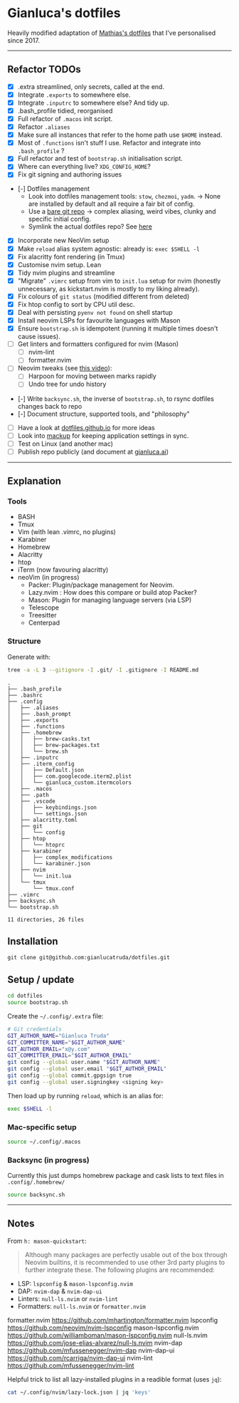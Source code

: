 # Gianluca's dotfiles

Heavily modified adaptation of [Mathias's dotfiles](https://github.com/mathiasbynens/dotfiles) that I've personalised since 2017.

---

## Refactor TODOs
- [x] .extra streamlined, only secrets, called at the end.
- [x] Integrate `.exports` to somewhere else.
- [x] Integrate `.inputrc` to somewhere else? And tidy up.
- [x] .bash_profile tidied, reorganised
- [x] Full refactor of `.macos` init script.
- [x] Refactor `.aliases`
- [x] Make sure all instances that refer to the home path use `$HOME` instead.
- [x] Most of `.functions` isn't stuff I use. Refactor and integrate into `.bash_profile` ?
- [x] Full refactor and test of `bootstrap.sh` initialisation script.
- [x] Where can everything live? `XDG_CONFIG_HOME`?
- [x] Fix git signing and authoring issues
- [-] Dotfiles management
  - Look into dotfiles management tools: `stow`, `chezmoi`, `yadm`. -> None are installed by default and all require a fair bit of config.
  - Use a [bare git repo](https://www.atlassian.com/git/tutorials/dotfiles) -> complex aliasing, weird vibes, clunky and specific initial config.
  - Symlink the actual dotfiles repo? See [here](https://github.com/mischavandenburg/dotfiles/blob/e417b14bdfa2a8fd54183944c8d1cd6095fa88bb/setup#L23)
- [x] Incorporate new NeoVim setup
- [x] Make `reload` alias system agnostic: already is: `exec $SHELL -l`
- [x] Fix alacritty font rendering (in Tmux)
- [x] Customise nvim setup. Lean
- [x] Tidy nvim plugins and streamline
- [x] "Migrate" `.vimrc` setup from vim to `init.lua` setup for nvim (honestly unnecessary, as kickstart.nvim is mostly to my liking already).
- [x] Fix colours of `git status` (modified different from deleted)
- [x] Fix htop config to sort by CPU util desc.
- [x] Deal with persisting `pyenv not found` on shell startup
- [x] Install neovim LSPs for favourite languages with Mason
- [x] Ensure `bootstrap.sh` is idempotent (running it multiple times doesn't cause issues).
- [ ] Get linters and formatters configured for nvim (Mason)
  - [ ] nvim-lint
  - [ ] formatter.nvim
- [ ] Neovim tweaks (see [this video](https://youtu.be/w7i4amO_zaE)):
  - [ ] Harpoon for moving between marks rapidly
  - [ ] Undo tree for undo history 
- [-] Write `backsync.sh`, the inverse of `bootstrap.sh`, to rsync dotfiles changes back to repo
- [-] Document structure, supported tools, and "philosophy"
- [ ] Have a look at [dotfiles.github.io](https://dotfiles.github.io/) for more ideas
- [ ] Look into [mackup](https://github.com/lra/mackup) for keeping application settings in sync.
- [ ] Test on Linux (and another mac)
- [ ] Publish repo publicly (and document at [gianluca.ai](http://gianluca.ai))

---

## Explanation

### Tools 

- BASH
- Tmux 
- Vim (with lean .vimrc, no plugins)
- Karabiner
- Homebrew
- Alacritty
- htop
- iTerm (now favouring alacritty)
- neoVim (in progress)
  - Packer: Plugin/package management for Neovim.
  - Lazy.nvim : How does this compare or build atop Packer?
  - Mason: Plugin for managing language servers (via LSP)
  - Telescope
  - Treesitter
  - Centerpad


### Structure 

Generate with:

```bash
tree -a -L 3 --gitignore -I .git/ -I .gitignore -I README.md
```

```
.
├── .bash_profile
├── .bashrc
├── .config
│   ├── .aliases
│   ├── .bash_prompt
│   ├── .exports
│   ├── .functions
│   ├── .homebrew
│   │   ├── brew-casks.txt
│   │   ├── brew-packages.txt
│   │   └── brew.sh
│   ├── .inputrc
│   ├── .iterm_config
│   │   ├── Default.json
│   │   ├── com.googlecode.iterm2.plist
│   │   └── gianluca_custom.itermcolors
│   ├── .macos
│   ├── .path
│   ├── .vscode
│   │   ├── keybindings.json
│   │   └── settings.json
│   ├── alacritty.toml
│   ├── git
│   │   └── config
│   ├── htop
│   │   └── htoprc
│   ├── karabiner
│   │   ├── complex_modifications
│   │   └── karabiner.json
│   ├── nvim
│   │   └── init.lua
│   └── tmux
│       └── tmux.conf
├── .vimrc
├── backsync.sh
└── bootstrap.sh

11 directories, 26 files
```


## Installation

```
git clone git@github.com:gianlucatruda/dotfiles.git
```

## Setup / update 

```bash
cd dotfiles
source bootstrap.sh
```

Create the `~/.config/.extra` file:

```bash
# Git credentials
GIT_AUTHOR_NAME="Gianluca Truda"
GIT_COMMITTER_NAME="$GIT_AUTHOR_NAME"
GIT_AUTHOR_EMAIL="x@y.com"
GIT_COMMITTER_EMAIL="$GIT_AUTHOR_EMAIL"
git config --global user.name "$GIT_AUTHOR_NAME"
git config --global user.email "$GIT_AUTHOR_EMAIL"
git config --global commit.gpgsign true
git config --global user.signingkey <signing key>
```

Then load up by running `reload`, which is an alias for:

```bash
exec $SHELL -l
```

### Mac-specific setup

```bash
source ~/.config/.macos
```

### Backsync (in progress)

Currently this just dumps homebrew package and cask lists to text files in `.config/.homebrew/`

```bash
source backsync.sh
```

---

## Notes

From `h: mason-quickstart`:
> Although many packages are perfectly usable out of the box through Neovim
builtins, it is recommended to use other 3rd party plugins to further
integrate these. The following plugins are recommended:
  -   LSP: `lspconfig` & `mason-lspconfig.nvim`
  -   DAP: `nvim-dap` & `nvim-dap-ui`
  -   Linters: `null-ls.nvim` or `nvim-lint`
  -   Formatters: `null-ls.nvim` or `formatter.nvim`

  formatter.nvim        https://github.com/mhartington/formatter.nvim
  lspconfig             https://github.com/neovim/nvim-lspconfig
  mason-lspconfig.nvim  https://github.com/williamboman/mason-lspconfig.nvim
  null-ls.nvim          https://github.com/jose-elias-alvarez/null-ls.nvim
  nvim-dap              https://github.com/mfussenegger/nvim-dap
  nvim-dap-ui           https://github.com/rcarriga/nvim-dap-ui
  nvim-lint             https://github.com/mfussenegger/nvim-lint


Helpful trick to list all lazy-installed plugins in a readible format (uses `jq`):

```bash
cat ~/.config/nvim/lazy-lock.json | jq 'keys'
```

